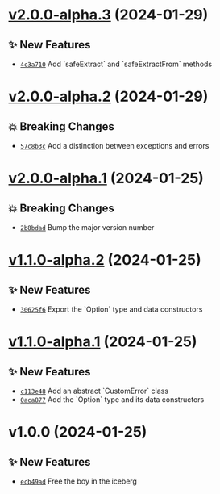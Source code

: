 # [v2.0.0-alpha.3](https://github.com/aaditmshah/aang/compare/v2.0.0-alpha.2...v2.0.0-alpha.3) (2024-01-29)

## ✨ New Features

- [`4c3a710`](https://github.com/aaditmshah/aang/commit/4c3a710) Add &#x60;safeExtract&#x60; and &#x60;safeExtractFrom&#x60; methods

# [v2.0.0-alpha.2](https://github.com/aaditmshah/aang/compare/v2.0.0-alpha.1...v2.0.0-alpha.2) (2024-01-29)

## 💥 Breaking Changes

- [`57c8b3c`](https://github.com/aaditmshah/aang/commit/57c8b3c) Add a distinction between exceptions and errors

# [v2.0.0-alpha.1](https://github.com/aaditmshah/aang/compare/v1.1.0-alpha.2...v2.0.0-alpha.1) (2024-01-25)

## 💥 Breaking Changes

- [`2b8bdad`](https://github.com/aaditmshah/aang/commit/2b8bdad) Bump the major version number

# [v1.1.0-alpha.2](https://github.com/aaditmshah/aang/compare/v1.1.0-alpha.1...v1.1.0-alpha.2) (2024-01-25)

## ✨ New Features

- [`30625f6`](https://github.com/aaditmshah/aang/commit/30625f6) Export the &#x60;Option&#x60; type and data constructors

# [v1.1.0-alpha.1](https://github.com/aaditmshah/aang/compare/v1.0.0...v1.1.0-alpha.1) (2024-01-25)

## ✨ New Features

- [`c113e48`](https://github.com/aaditmshah/aang/commit/c113e48) Add an abstract &#x60;CustomError&#x60; class
- [`0aca877`](https://github.com/aaditmshah/aang/commit/0aca877) Add the &#x60;Option&#x60; type and its data constructors

# v1.0.0 (2024-01-25)

## ✨ New Features

- [`ecb49ad`](https://github.com/aaditmshah/aang/commit/ecb49ad) Free the boy in the iceberg
